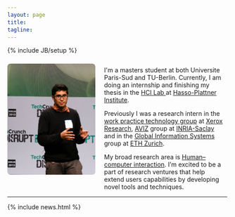 ```yaml
---
layout: page
title: 
tagline: 
---
```

{% include JB/setup %}
<div>
<div style="float: left; width: 200px; margin-right: 20px; margin-top: 8px;"><img style="border-radius: 7px;" src="assets/images/me-cropped.jpg" /></div>
<div style="float: left; width: 275px;">
   <p>I'm a masters student at both Universite Paris-Sud and TU-Berlin. Currently, I am doing an internship and finishing my thesis in the <a href="http://hpi.de/baudisch/home.html"> HCI Lab </a> at <a href="http://hpi.de">Hasso-Plattner Institute</a>.</p>


   <p>Previously I was a research intern in the <a href="http://www.xrce.xerox.com/Research-Development/Services-Innovation-Laboratory/Work-Practice-Technology/Approach">work practice technology group</a> at <a href="http://www.xrce.xerox.com">Xerox Research</a>, <a href="http://www.aviz.fr">AVIZ</a> group at  <a href="http://www.inria.fr/centre/saclay">INRIA-Saclay</a> and in the <a href="http://www.globis.ethz..ch/research/index">Global Information Systems </a> group at <a href="https://www.ethz.ch/en.html">ETH Zurich</a>.</p> <p> My broad research area is <a href="http://en.wikipedia.org/wiki/Human%E2%80%93computer_interaction">Human–computer interaction</a>. I’m excited to be a part of research ventures that help extend users capabilities by developing novel tools and techniques.</p>
</div>
              
</div>
<hr style="width: 500px"/>
{% include news.html %}
